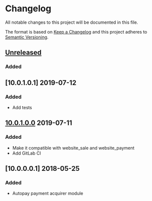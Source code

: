 # Changelog
All notable changes to this project will be documented in this file.

The format is based on [Keep a Changelog](http://keepachangelog.com/en/1.0.0/)
and this project adheres to [Semantic Versioning](http://semver.org/spec/v2.0.0.html).

## [Unreleased]
### Added

## [10.0.1.0.1] 2019-07-12
### Added
 - Add tests

## [10.0.1.0.0] 2019-07-11
### Added
 - Make it compatible with website_sale and website_payment
 - Add GitLab CI

## [10.0.0.0.1] 2018-05-25
### Added
- Autopay payment acquirer module

[10.0.1.0.0]: https://gitlab.horanet.com/maximilien.tantin/payment_autopay/compare/10.0.0.0.1...10.0.1.0.0
[Unreleased]: https://gitlab.horanet.com/maximilien.tantin/payment_autopay/compare/10.0.1.0.0...master